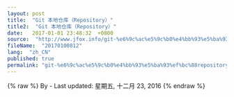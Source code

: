 ```yaml
---
layout: post
title:  "Git 本地仓库（Repository）"
title2:  "Git 本地仓库（Repository）"
date:   2017-01-01 23:48:32  +0800
source:  "http://www.jfox.info/git-%e6%9c%ac%e5%9c%b0%e4%bb%93%e5%ba%93%ef%bc%88repository%ef%bc%89.html"
fileName:  "20170100812"
lang:  "zh_CN"
published: true
permalink: "git-%e6%9c%ac%e5%9c%b0%e4%bb%93%e5%ba%93%ef%bc%88repository%ef%bc%89.html"
---
```

{% raw %}
By  - Last updated: 星期五, 十二月 23, 2016
{% endraw %}
